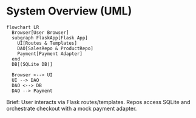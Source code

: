 # System Overview (UML)

```mermaid
flowchart LR
  Browser[User Browser]
  subgraph FlaskApp[Flask App]
    UI[Routes & Templates]
    DAO[SalesRepo & ProductRepo]
    Payment[Payment Adapter]
  end
  DB[(SQLite DB)]

  Browser <--> UI
  UI --> DAO
  DAO <--> DB
  DAO --> Payment
```

Brief: User interacts via Flask routes/templates. Repos access SQLite and orchestrate checkout with a mock payment adapter.

